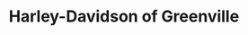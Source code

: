 ---
title: "Harley-Davidson of Greenville"
url: /greenville/harley-davidson-of-greenville/
shop: motorcycle
---